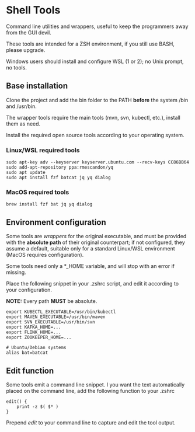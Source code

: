 # Shell Tools
Command line utilities and wrappers, useful to keep the programmers away from the GUI devil.

These tools are intended for a ZSH environment, if you still use BASH, please upgrade.

Windows users should install and configure WSL (1 or 2); no Unix prompt, no tools.

## Base installation
Clone the project and add the bin folder to the PATH **before** the system /bin and /usr/bin.

The wrapper tools require the main tools (mvn, svn, kubectl, etc.), install them as need.

Install the required open source tools according to your operating system.

### Linux/WSL required tools 
    sudo apt-key adv --keyserver keyserver.ubuntu.com --recv-keys CC86BB64
    sudo add-apt-repository ppa:rmescandon/yq
    sudo apt update
    sudo apt install fzf batcat jq yq dialog

### MacOS required tools
    brew install fzf bat jq yq dialog

## Environment configuration
Some tools are *wrappers* for the original executable, and must be provided with the **absolute path** of their original counterpart; if not configured, they assume a default, suitable only for a standard Linux/WSL environment (MacOS requires configuration).

Some tools need only a *_HOME variable, and will stop with an error if missing.

Place the following snippet in your .zshrc script, and edit it according to your configuration.

**NOTE:** Every path **MUST** be absolute.

    export KUBECTL_EXECUTABLE=/usr/bin/kubectl
    export MAVEN_EXECUTABLE=/usr/bin/maven
    export SVN_EXECUTABLE=/usr/bin/svn
    export KAFKA_HOME=...
    export FLINK_HOME=...
    export ZOOKEEPER_HOME=...
    
    # Ubuntu/Debian systems
    alias bat=batcat
    
## Edit function
Some tools emit a command line snippet. I you want the text automatically placed on the command line, add the following function to your .zshrc

    edit() {
        print -z $( $* )
    }
    
Prepend *edit* to your command line to capture and edit the tool output.
